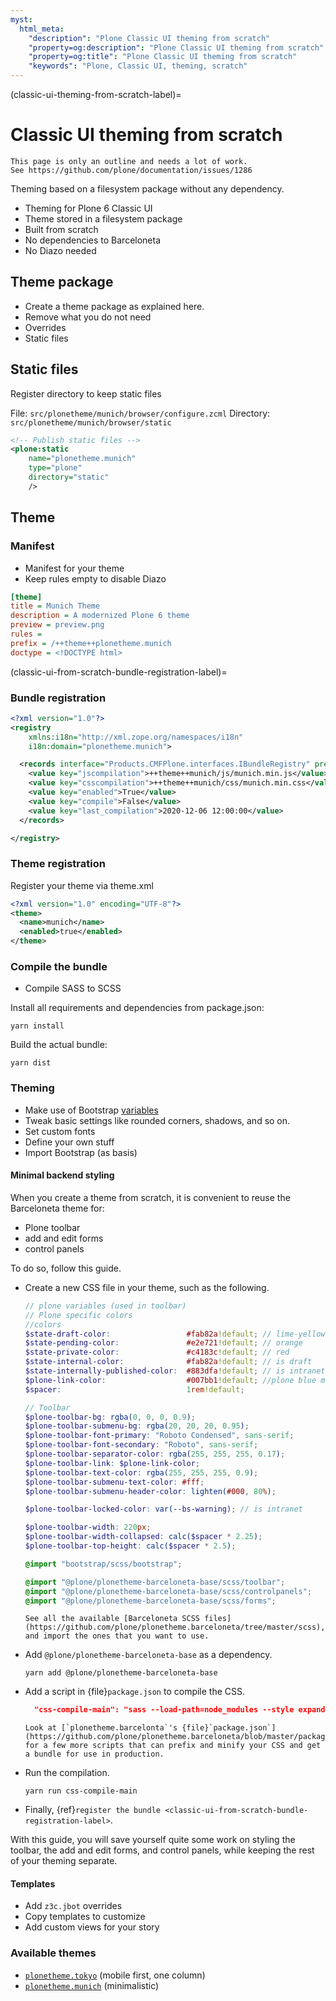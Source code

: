 ```yaml
---
myst:
  html_meta:
    "description": "Plone Classic UI theming from scratch"
    "property=og:description": "Plone Classic UI theming from scratch"
    "property=og:title": "Plone Classic UI theming from scratch"
    "keywords": "Plone, Classic UI, theming, scratch"
---
```


(classic-ui-theming-from-scratch-label)=

# Classic UI theming from scratch

```{todo}
This page is only an outline and needs a lot of work.
See https://github.com/plone/documentation/issues/1286
```

Theming based on a filesystem package without any dependency.

-   Theming for Plone 6 Classic UI
-   Theme stored in a filesystem package
-   Built from scratch
-   No dependencies to Barceloneta
-   No Diazo needed


## Theme package

-   Create a theme package as explained here.
-   Remove what you do not need
-   Overrides
-   Static files


## Static files

Register directory to keep static files

File: `src/plonetheme/munich/browser/configure.zcml`
Directory: `src/plonetheme/munich/browser/static`

```xml
<!-- Publish static files -->
<plone:static
    name="plonetheme.munich"
    type="plone"
    directory="static"
    />
```

## Theme

### Manifest

-   Manifest for your theme
-   Keep rules empty to disable Diazo

```ini
[theme]
title = Munich Theme
description = A modernized Plone 6 theme
preview = preview.png
rules =
prefix = /++theme++plonetheme.munich
doctype = <!DOCTYPE html>
```

(classic-ui-from-scratch-bundle-registration-label)=

### Bundle registration

```xml
<?xml version="1.0"?>
<registry
    xmlns:i18n="http://xml.zope.org/namespaces/i18n"
    i18n:domain="plonetheme.munich">

  <records interface="Products.CMFPlone.interfaces.IBundleRegistry" prefix="plone.bundles/munich">
    <value key="jscompilation">++theme++munich/js/munich.min.js</value>
    <value key="csscompilation">++theme++munich/css/munich.min.css</value>
    <value key="enabled">True</value>
    <value key="compile">False</value>
    <value key="last_compilation">2020-12-06 12:00:00</value>
  </records>

</registry>
```

### Theme registration

Register your theme via theme.xml

```xml
<?xml version="1.0" encoding="UTF-8"?>
<theme>
  <name>munich</name>
  <enabled>true</enabled>
</theme>
```

### Compile the bundle

-   Compile SASS to SCSS

Install all requirements and dependencies from package.json:

```shell
yarn install
```

Build the actual bundle:

```shell
yarn dist
```


### Theming

-   Make use of Bootstrap [variables](https://github.com/twbs/bootstrap/blob/main/scss/_variables.scss)
-   Tweak basic settings like rounded corners, shadows, and so on.
-   Set custom fonts
-   Define your own stuff
-   Import Bootstrap (as basis)


#### Minimal backend styling

When you create a theme from scratch, it is convenient to reuse the Barceloneta theme for:

-   Plone toolbar
-   add and edit forms
-   control panels

To do so, follow this guide.

-   Create a new CSS file in your theme, such as the following.

    ```scss
    // plone variables (used in toolbar)
    // Plone specific colors
    //colors
    $state-draft-color:                 #fab82a!default; // lime-yellow //draft is visible
    $state-pending-color:               #e2e721!default; // orange
    $state-private-color:               #c4183c!default; // red
    $state-internal-color:              #fab82a!default; // is draft
    $state-internally-published-color:  #883dfa!default; // is intranet
    $plone-link-color:                  #007bb1!default; //plone blue made slightly darker for wcag 2.0
    $spacer:                            1rem!default;
    
    // Toolbar
    $plone-toolbar-bg: rgba(0, 0, 0, 0.9);
    $plone-toolbar-submenu-bg: rgba(20, 20, 20, 0.95);
    $plone-toolbar-font-primary: "Roboto Condensed", sans-serif;
    $plone-toolbar-font-secondary: "Roboto", sans-serif;
    $plone-toolbar-separator-color: rgba(255, 255, 255, 0.17);
    $plone-toolbar-link: $plone-link-color;
    $plone-toolbar-text-color: rgba(255, 255, 255, 0.9);
    $plone-toolbar-submenu-text-color: #fff;
    $plone-toolbar-submenu-header-color: lighten(#000, 80%);
    
    $plone-toolbar-locked-color: var(--bs-warning); // is intranet
    
    $plone-toolbar-width: 220px;
    $plone-toolbar-width-collapsed: calc($spacer * 2.25);
    $plone-toolbar-top-height: calc($spacer * 2.5);
    
    @import "bootstrap/scss/bootstrap";
    
    @import "@plone/plonetheme-barceloneta-base/scss/toolbar";
    @import "@plone/plonetheme-barceloneta-base/scss/controlpanels";
    @import "@plone/plonetheme-barceloneta-base/scss/forms";
    ```

    ```{tip}
    See all the available [Barceloneta SCSS files](https://github.com/plone/plonetheme.barceloneta/tree/master/scss), and import the ones that you want to use.
    ```

-   Add `@plone/plonetheme-barceloneta-base` as a dependency.

    ```shell
    yarn add @plone/plonetheme-barceloneta-base
    ```

-   Add a script in {file}`package.json` to compile the CSS.

    ```json
      "css-compile-main": "sass --load-path=node_modules --style expanded --source-map --embed-sources --no-error-css plone.scss:../static/plone.css"
    ```

    ```{tip}
    Look at [`plonetheme.barcelonta`'s {file}`package.json`](https://github.com/plone/plonetheme.barceloneta/blob/master/package.json) for a few more scripts that can prefix and minify your CSS and get a bundle for use in production.
    ```

-   Run the compilation.

    ```shell
    yarn run css-compile-main
    ```

-   Finally, {ref}`register the bundle <classic-ui-from-scratch-bundle-registration-label>`.

With this guide, you will save yourself quite some work on styling the toolbar, the add and edit forms, and control panels, while keeping the rest of your theming separate.


#### Templates

-   Add `z3c.jbot` overrides
-   Copy templates to customize
-   Add custom views for your story


### Available themes

-   [`plonetheme.tokyo`](https://github.com/collective/plonetheme.tokyo/) (mobile first, one column)
-   [`plonetheme.munich`](https://github.com/collective/plonetheme.munich/) (minimalistic)
